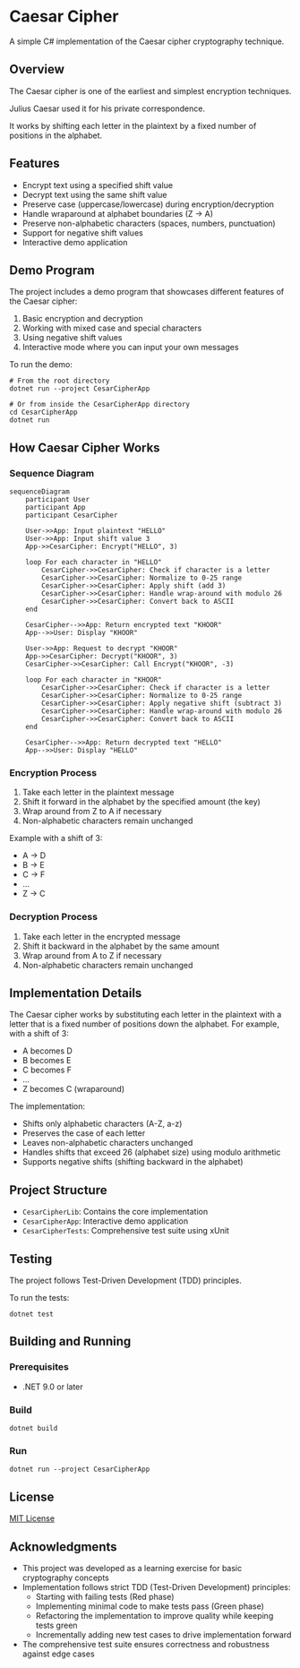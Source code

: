 # Caesar Cipher

A simple C# implementation of the Caesar cipher cryptography technique.

## Overview

The Caesar cipher is one of the earliest and simplest encryption techniques.

Julius Caesar used it for his private correspondence.

It works by shifting each letter in the plaintext by a fixed number of positions in the alphabet.

## Features

- Encrypt text using a specified shift value
- Decrypt text using the same shift value
- Preserve case (uppercase/lowercase) during encryption/decryption
- Handle wraparound at alphabet boundaries (Z → A)
- Preserve non-alphabetic characters (spaces, numbers, punctuation)
- Support for negative shift values
- Interactive demo application

## Demo Program

The project includes a demo program that showcases different features of the Caesar cipher:

1. Basic encryption and decryption
2. Working with mixed case and special characters
3. Using negative shift values
4. Interactive mode where you can input your own messages

To run the demo:

```shell
# From the root directory
dotnet run --project CesarCipherApp

# Or from inside the CesarCipherApp directory
cd CesarCipherApp
dotnet run
```

## How Caesar Cipher Works

### Sequence Diagram

```mermaid
sequenceDiagram
    participant User
    participant App
    participant CesarCipher
    
    User->>App: Input plaintext "HELLO"
    User->>App: Input shift value 3
    App->>CesarCipher: Encrypt("HELLO", 3)
    
    loop For each character in "HELLO"
        CesarCipher->>CesarCipher: Check if character is a letter
        CesarCipher->>CesarCipher: Normalize to 0-25 range
        CesarCipher->>CesarCipher: Apply shift (add 3)
        CesarCipher->>CesarCipher: Handle wrap-around with modulo 26
        CesarCipher->>CesarCipher: Convert back to ASCII
    end
    
    CesarCipher-->>App: Return encrypted text "KHOOR"
    App-->>User: Display "KHOOR"
    
    User->>App: Request to decrypt "KHOOR"
    App->>CesarCipher: Decrypt("KHOOR", 3)
    CesarCipher->>CesarCipher: Call Encrypt("KHOOR", -3)
    
    loop For each character in "KHOOR"
        CesarCipher->>CesarCipher: Check if character is a letter
        CesarCipher->>CesarCipher: Normalize to 0-25 range
        CesarCipher->>CesarCipher: Apply negative shift (subtract 3)
        CesarCipher->>CesarCipher: Handle wrap-around with modulo 26
        CesarCipher->>CesarCipher: Convert back to ASCII
    end
    
    CesarCipher-->>App: Return decrypted text "HELLO"
    App-->>User: Display "HELLO"
```

### Encryption Process

1. Take each letter in the plaintext message
2. Shift it forward in the alphabet by the specified amount (the key)
3. Wrap around from Z to A if necessary
4. Non-alphabetic characters remain unchanged

Example with a shift of 3:
- A → D
- B → E
- C → F
- ...
- Z → C

### Decryption Process

1. Take each letter in the encrypted message
2. Shift it backward in the alphabet by the same amount
3. Wrap around from A to Z if necessary
4. Non-alphabetic characters remain unchanged

## Implementation Details

The Caesar cipher works by substituting each letter in the plaintext with a letter that is a fixed number of positions down the alphabet. For example, with a shift of 3:

- A becomes D
- B becomes E
- C becomes F
- ...
- Z becomes C (wraparound)

The implementation:

- Shifts only alphabetic characters (A-Z, a-z)
- Preserves the case of each letter
- Leaves non-alphabetic characters unchanged
- Handles shifts that exceed 26 (alphabet size) using modulo arithmetic
- Supports negative shifts (shifting backward in the alphabet)

## Project Structure

- `CesarCipherLib`: Contains the core implementation
- `CesarCipherApp`: Interactive demo application
- `CesarCipherTests`: Comprehensive test suite using xUnit

## Testing

The project follows Test-Driven Development (TDD) principles.

To run the tests:

```shell
dotnet test
```

## Building and Running

### Prerequisites

- .NET 9.0 or later

### Build

```shell
dotnet build
```

### Run

```shell
dotnet run --project CesarCipherApp
```

## License

[MIT License](LICENSE)

## Acknowledgments

- This project was developed as a learning exercise for basic cryptography concepts
- Implementation follows strict TDD (Test-Driven Development) principles:
  - Starting with failing tests (Red phase)
  - Implementing minimal code to make tests pass (Green phase)
  - Refactoring the implementation to improve quality while keeping tests green
  - Incrementally adding new test cases to drive implementation forward
- The comprehensive test suite ensures correctness and robustness against edge cases
